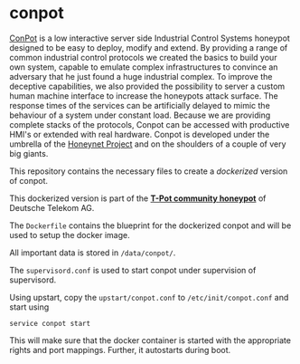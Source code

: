 # conpot

[ConPot](http://conpot.org/) is a low interactive server side Industrial Control Systems honeypot designed to be easy to deploy, modify and extend. By providing a range of common industrial control protocols we created the basics to build your own system, capable to emulate complex infrastructures to convince an adversary that he just found a huge industrial complex. To improve the deceptive capabilities, we also provided the possibility to server a custom human machine interface to increase the honeypots attack surface. The response times of the services can be artificially delayed to mimic the behaviour of a system under constant load. Because we are providing complete stacks of the protocols, Conpot can be accessed with productive HMI's or extended with real hardware. Conpot is developed under the umbrella of the [Honeynet Project](https://www.honeynet.org/) and on the shoulders of a couple of very big giants.

This repository contains the necessary files to create a *dockerized* version of conpot. 

This dockerized version is part of the **[T-Pot community honeypot](http://dtag-dev-sec.github.io/)** of Deutsche Telekom AG. 

The `Dockerfile` contains the blueprint for the dockerized conpot and will be used to setup the docker image.  

All important data is stored in `/data/conpot/`.

The `supervisord.conf` is used to start conpot under supervision of supervisord. 

Using upstart, copy the `upstart/conpot.conf` to `/etc/init/conpot.conf` and start using

    service conpot start

This will make sure that the docker container is started with the appropriate rights and port mappings. Further, it autostarts during boot.
